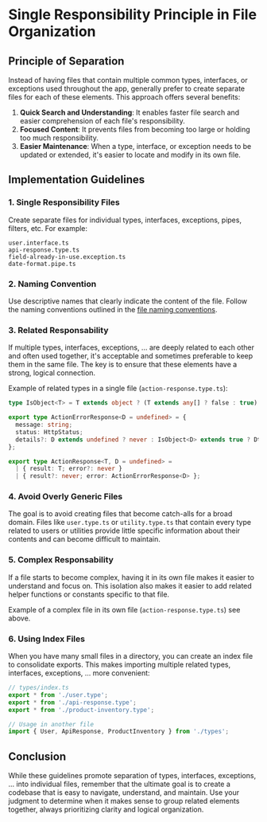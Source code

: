 # Single Responsibility Principle in File Organization

## Principle of Separation

Instead of having files that contain multiple common types, interfaces, or exceptions used throughout the app, generally prefer to create separate files for each of these elements. This approach offers several benefits:

1. **Quick Search and Understanding**: It enables faster file search and easier comprehension of each file's responsibility.
2. **Focused Content**: It prevents files from becoming too large or holding too much responsibility.
3. **Easier Maintenance**: When a type, interface, or exception needs to be updated or extended, it's easier to locate and modify in its own file.

## Implementation Guidelines

### 1. Single Responsibility Files

Create separate files for individual types, interfaces, exceptions, pipes, filters, etc. For example:

```
user.interface.ts
api-response.type.ts
field-already-in-use.exception.ts
date-format.pipe.ts
```

### 2. Naming Convention

Use descriptive names that clearly indicate the content of the file. Follow the naming conventions outlined in the [file naming conventions](./naming-conventions.md#file-naming).

### 3. Related Responsability

If multiple types, interfaces, exceptions, ... are deeply related to each other and often used together, it's acceptable and sometimes preferable to keep them in the same file. The key is to ensure that these elements have a strong, logical connection.

Example of related types in a single file (`action-response.type.ts`):

```typescript
type IsObject<T> = T extends object ? (T extends any[] ? false : true) : false;

export type ActionErrorResponse<D = undefined> = {
  message: string;
  status: HttpStatus;
  details?: D extends undefined ? never : IsObject<D> extends true ? DtoValidationError<D> : string;
};

export type ActionResponse<T, D = undefined> =
  | { result: T; error?: never }
  | { result?: never; error: ActionErrorResponse<D> };
```

### 4. Avoid Overly Generic Files

The goal is to avoid creating files that become catch-alls for a broad domain. Files like `user.type.ts` or `utility.type.ts` that contain every type related to users or utilities provide little specific information about their contents and can become difficult to maintain.

### 5. Complex Responsability

If a file starts to become complex, having it in its own file makes it easier to understand and focus on. This isolation also makes it easier to add related helper functions or constants specific to that file.

Example of a complex file in its own file (`action-response.type.ts`) see above.

### 6. Using Index Files

When you have many small files in a directory, you can create an index file to consolidate exports. This makes importing multiple related types, interfaces, exceptions, ... more convenient:

```typescript
// types/index.ts
export * from './user.type';
export * from './api-response.type';
export * from './product-inventory.type';

// Usage in another file
import { User, ApiResponse, ProductInventory } from './types';
```

## Conclusion

While these guidelines promote separation of types, interfaces, exceptions, ... into individual files, remember that the ultimate goal is to create a codebase that is easy to navigate, understand, and maintain. Use your judgment to determine when it makes sense to group related elements together, always prioritizing clarity and logical organization.